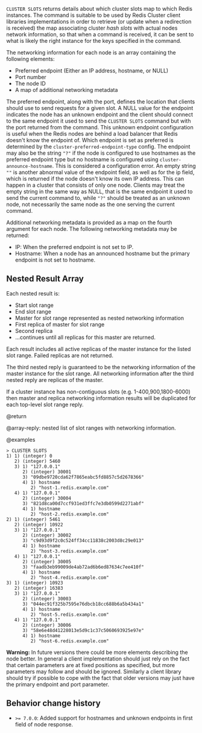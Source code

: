 `CLUSTER SLOTS` returns details about which cluster slots map to which Redis instances. 
The command is suitable to be used by Redis Cluster client libraries implementations in order to retrieve (or update when a redirection is received) the map associating cluster *hash slots* with actual nodes network information, so that when a command is received, it can be sent to what is likely the right instance for the keys specified in the command. 

The networking information for each node is an array containing the following elements:

* Preferred endpoint (Either an IP address, hostname, or NULL)
* Port number
* The node ID
* A map of additional networking metadata

The preferred endpoint, along with the port, defines the location that clients should use to send requests for a given slot.
A NULL value for the endpoint indicates the node has an unknown endpoint and the client should connect to the same endpoint it used to send the `CLUSTER SLOTS` command but with the port returned from the command.
This unknown endpoint configuration is useful when the Redis nodes are behind a load balancer that Redis doesn't know the endpoint of.
Which endpoint is set as preferred is determined by the `cluster-preferred-endpoint-type` config.
The endpoint may also be the string `"?"` if the node is configured to use hostnames as the preferred endpoint type but no hostname is configured using `cluster-announce-hostname`.
This is considered a configuration error.
An empty string `""` is another abnormal value of the endpoint field, as well as for the ip field, which is returned if the node doesn't know its own IP address.
This can happen in a cluster that consists of only one node.
Clients may treat the empty string in the same way as NULL, that is the same endpoint it used to send the current command to, while `"?"` should be treated as an unknown node, not necessarily the same node as the one serving the current command.

Additional networking metadata is provided as a map on the fourth argument for each node. 
The following networking metadata may be returned:

* IP: When the preferred endpoint is not set to IP.
* Hostname: When a node has an announced hostname but the primary endpoint is not set to hostname.

## Nested Result Array
Each nested result is:

  - Start slot range
  - End slot range
  - Master for slot range represented as nested networking information
  - First replica of master for slot range
  - Second replica
  - ...continues until all replicas for this master are returned.

Each result includes all active replicas of the master instance
for the listed slot range.  Failed replicas are not returned.

The third nested reply is guaranteed to be the networking information of the master instance for the slot range.
All networking information after the third nested reply are replicas of the master.

If a cluster instance has non-contiguous slots (e.g. 1-400,900,1800-6000) then master and replica networking information results will be duplicated for each top-level slot range reply.

@return

@array-reply: nested list of slot ranges with networking information.

@examples

```
> CLUSTER SLOTS
1) 1) (integer) 0
   2) (integer) 5460
   3) 1) "127.0.0.1"
      2) (integer) 30001
      3) "09dbe9720cda62f7865eabc5fd8857c5d2678366"
      4) 1) hostname
         2) "host-1.redis.example.com"
   4) 1) "127.0.0.1"
      2) (integer) 30004
      3) "821d8ca00d7ccf931ed3ffc7e3db0599d2271abf"
      4) 1) hostname
         2) "host-2.redis.example.com"
2) 1) (integer) 5461
   2) (integer) 10922
   3) 1) "127.0.0.1"
      2) (integer) 30002
      3) "c9d93d9f2c0c524ff34cc11838c2003d8c29e013"
      4) 1) hostname
         2) "host-3.redis.example.com"
   4) 1) "127.0.0.1"
      2) (integer) 30005
      3) "faadb3eb99009de4ab72ad6b6ed87634c7ee410f"
      4) 1) hostname
         2) "host-4.redis.example.com"
3) 1) (integer) 10923
   2) (integer) 16383
   3) 1) "127.0.0.1"
      2) (integer) 30003
      3) "044ec91f325b7595e76dbcb18cc688b6a5b434a1"
      4) 1) hostname
         2) "host-5.redis.example.com"
   4) 1) "127.0.0.1"
      2) (integer) 30006
      3) "58e6e48d41228013e5d9c1c37c5060693925e97e"
      4) 1) hostname
         2) "host-6.redis.example.com"
```

**Warning:** In future versions there could be more elements describing the node better.
In general a client implementation should just rely on the fact that certain parameters are at fixed positions as specified, but more parameters may follow and should be ignored.
Similarly a client library should try if possible to cope with the fact that older versions may just have the primary endpoint and port parameter.

## Behavior change history

*   `>= 7.0.0`: Added support for hostnames and unknown endpoints in first field of node response.
